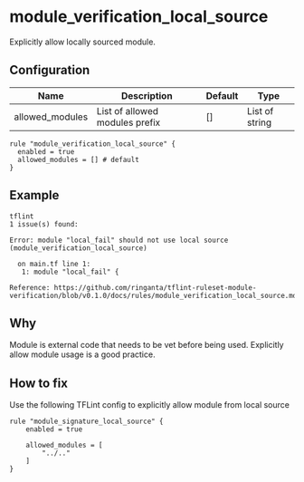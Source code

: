 # module_verification_local_source

Explicitly allow locally sourced module.

## Configuration

Name | Description | Default | Type
--- | --- | --- | ---
allowed_modules | List of allowed modules prefix | [] | List of string

```hcl
rule "module_verification_local_source" {
  enabled = true
  allowed_modules = [] # default
}
```

## Example

```
tflint
1 issue(s) found:

Error: module "local_fail" should not use local source (module_verification_local_source)

  on main.tf line 1:
   1: module "local_fail" {

Reference: https://github.com/ringanta/tflint-ruleset-module-verification/blob/v0.1.0/docs/rules/module_verification_local_source.md
```

## Why

Module is external code that needs to be vet before being used. Explicitly allow module usage is a good practice.

## How to fix

Use the following TFLint config to explicitly allow module from local source
```
rule "module_signature_local_source" {
	enabled = true

    allowed_modules = [
        "../.."
    ]
}
```
